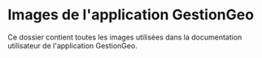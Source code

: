 # Images de l'application GestionGeo
Ce dossier contient toutes les images utilisées dans la documentation utilisateur de l'application GestionGeo. 
